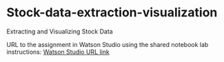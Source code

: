 # Stock-data-extraction-visualization
Extracting and Visualizing Stock Data

URL to the assignment in Watson Studio using the shared notebook lab instructions: [Watson Studio URL link](https://dataplatform.cloud.ibm.com/analytics/notebooks/v2/f92c720c-58a7-4bd5-8ada-fbedab959a22/view?access_token=66d80f3fa6a9a53eb3dbac2d6722550f8e85eb6b142c1d5e9b114a3ed0cbd4e5&context=cpdaas)
